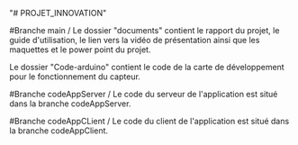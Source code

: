 "# PROJET_INNOVATION" 

#Branche main / 
Le dossier "documents" contient le rapport du projet, le guide d'utilisation, le lien vers la vidéo de présentation ainsi que les maquettes et le power point du projet.

Le dossier "Code-arduino" contient le code de la carte de développement pour le fonctionnement du capteur.

#Branche codeAppServer / 
Le code du serveur de l'application est situé dans la branche codeAppServer.

#Branche codeAppCLient / 
Le code du client de l'application est situé dans la branche codeAppClient.
